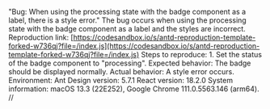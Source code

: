 "Bug: When using the processing state with the badge component as a label, there is a style error." The bug occurs when using the processing state with the badge component as a label and the styles are incorrect. Reproduction link: [https://codesandbox.io/s/antd-reproduction-template-forked-w736qj?file=/index.js](https://codesandbox.io/s/antd-reproduction-template-forked-w736qj?file=/index.js) Steps to reproduce: 1. Set the status of the badge component to "processing". Expected behavior: The badge should be displayed normally. Actual behavior: A style error occurs. Environment: Ant Design version: 5.7.1 React version: 18.2.0 System information: macOS 13.3 (22E252), Google Chrome 111.0.5563.146 (arm64). <!-- generated by ant-design-issue-helper. DO NOT REMOVE --> <!-- hungtcs -->
//
